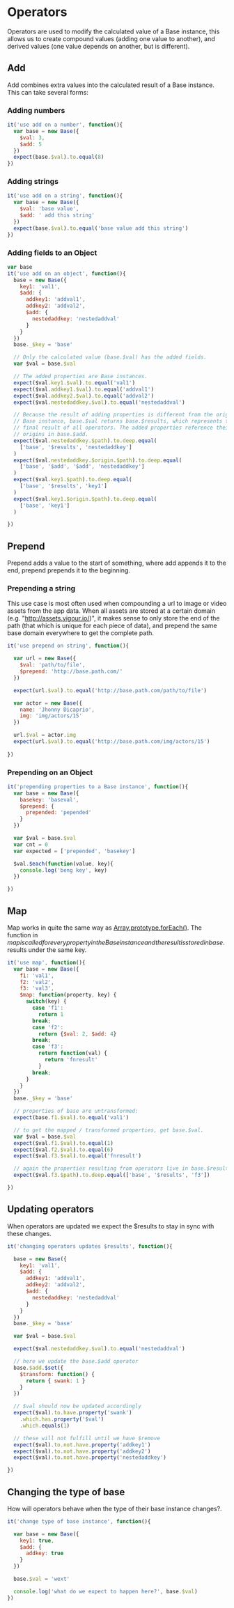 # Operators
Operators are used to modify the calculated value of a Base instance, this allows us to create compound values (adding one value to another), and derived values (one value depends on another, but is different).
## Add
Add combines extra values into the calculated result of a Base instance. This can take several forms:
### Adding numbers

```javascript
it('use add on a number', function(){
  var base = new Base({
    $val: 3,
    $add: 5
  })
  expect(base.$val).to.equal(8)
})
```

### Adding strings

```javascript
it('use add on a string', function(){
  var base = new Base({
    $val: 'base value',
    $add: ' add this string'
  })
  expect(base.$val).to.equal('base value add this string')
})
```

### Adding fields to an Object

```javascript
var base
it('use add on an object', function(){
  base = new Base({
    key1: 'val1',
    $add: {
      addkey1: 'addval1',
      addkey2: 'addval2',
      $add: {
        nestedaddkey: 'nestedaddval'
      }
    }
  })
  base._$key = 'base'

  // Only the calculated value (base.$val) has the added fields.
  var $val = base.$val

  // The added properties are Base instances.
  expect($val.key1.$val).to.equal('val1')
  expect($val.addkey1.$val).to.equal('addval1')
  expect($val.addkey2.$val).to.equal('addval2')
  expect($val.nestedaddkey.$val).to.equal('nestedaddval')

  // Because the result of adding properties is different from the original 
  // Base instance, base.$val returns base.$results, which represents the
  // final result of all operators. The added properties reference their 
  // origins in base.$add.
  expect($val.nestedaddkey.$path).to.deep.equal(
    ['base', '$results', 'nestedaddkey']
  )
  expect($val.nestedaddkey.$origin.$path).to.deep.equal(
    ['base', '$add', '$add', 'nestedaddkey']
  )
  expect($val.key1.$path).to.deep.equal(
    ['base', '$results', 'key1']
  )
  expect($val.key1.$origin.$path).to.deep.equal(
    ['base', 'key1']
  )

})
```

## Prepend
Prepend adds a value to the start of something, where add appends it to the end,
prepend prepends it to the beginning.

### Prepending a string
This use case is most often used when compounding a url to image or video assets
from the app data. When all assets are stored at a certain domain (e.g. "http://assets.vigour.io/)", it makes sense to only store the end of the path (that which is unique for each piece of data), and prepend the same base domain everywhere to get the complete path.

```javascript
it('use prepend on string', function(){

  var url = new Base({
    $val: 'path/to/file',
    $prepend: 'http://base.path.com/'
  })

  expect(url.$val).to.equal('http://base.path.com/path/to/file')

  var actor = new Base({
    name: 'Jhonny Dicaprio',
    img: 'img/actors/15'
  })

  url.$val = actor.img
  expect(url.$val).to.equal('http://base.path.com/img/actors/15')
  
})
```

### Prepending on an Object

```javascript
it('prepending properties to a Base instance', function(){
  var base = new Base({
    basekey: 'baseval',
    $prepend: {
      prepended: 'pepended'
    }
  })

  var $val = base.$val
  var cnt = 0
  var expected = ['prepended', 'basekey']

  $val.$each(function(value, key){
    console.log('beng key', key)
  })

})
```

## Map
Map works in quite the same way as [Array.prototype.forEach()](https://developer.mozilla.org/en-US/docs/Web/JavaScript/Reference/Global_Objects/Array/forEach). The function in $map is called for every property in the Base instance and the result is stored in base.$results under the same key.

```javascript
it('use map', function(){
  var base = new Base({
    f1: 'val1',
    f2: 'val2',
    f3: 'val3',
    $map: function(property, key) {
      switch(key) {
        case 'f1':
          return 1
        break;
        case 'f2':
          return {$val: 2, $add: 4}
        break;
        case 'f3': 
          return function(val) {
            return 'fnresult'
          }
        break;
      }
    }
  })
  base._$key = 'base'

  // properties of base are untransformed:
  expect(base.f1.$val).to.equal('val1')

  // to get the mapped / transformed properties, get base.$val.
  var $val = base.$val
  expect($val.f1.$val).to.equal(1)
  expect($val.f2.$val).to.equal(6)
  expect($val.f3.$val).to.equal('fnresult')

  // again the properties resulting from operators live in base.$results
  expect($val.f3.$path).to.deep.equal(['base', '$results', 'f3'])

})
```

## Updating operators
When operators are updated we expect the $results to stay in sync with these changes.

```javascript
it('changing operators updates $results', function(){

  base = new Base({
    key1: 'val1',
    $add: {
      addkey1: 'addval1',
      addkey2: 'addval2',
      $add: {
        nestedaddkey: 'nestedaddval'
      }
    }
  })
  base._$key = 'base'

  var $val = base.$val

  expect($val.nestedaddkey.$val).to.equal('nestedaddval')

  // here we update the base.$add operator
  base.$add.$set({
    $transform: function() {
      return { swank: 1 }
    }
  })

  // $val should now be updated accordingly
  expect($val).to.have.property('swank')
    .which.has.property('$val')
    .which.equals(1)

  // these will not fulfill until we have $remove
  expect($val).to.not.have.property('addkey1')
  expect($val).to.not.have.property('addkey2')
  expect($val).to.not.have.property('nestedaddkey')

})
```

## Changing the type of base 
How will operators behave when the type of their base instance changes?.

```javascript
it('change type of base instance', function(){

  var base = new Base({
    key1: true,
    $add: {
      addkey: true
    }
  })

  base.$val = 'wext'

  console.log('what do we expect to happen here?', base.$val)
})


```

